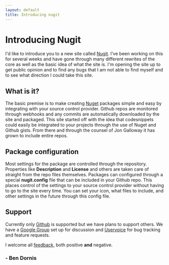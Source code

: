 ```yaml
---
layout: default
title: Introducing nugit
---
```


<h1>Introducing Nugit</h1>

<p>I'd like to introduce you to a new site called <a href="http://nugit.org">Nugit</a>. I've been working on this for several weeks and have gone through many different rewrites of the core as well as the basic idea of what the site is. I'm opening the site up to get public opinion and to find any bugs that I am not able to find myself and to see what direction I could take this site.</p>

<h2>What is it?</h2>

<p>The basic premise is to make creating <a href="http://nuget.org">Nuget</a> packages simple and easy by integrating with your source control provider. Github repos are monitored through webhooks and any commits are automatically downloaded by the site and packaged. This site started off with the idea that codesnippets could easily be integrated to your projects through the use of Nuget and Github gists. From there and through the counsel of Jon Galloway it has grown to include entire repos.</p>

<h2>Package configuration</h2>

<p>Most settings for the package are controlled through the repository. Properties like <strong>Description</strong> and <strong>License</strong> and others are taken care of straight from the repo files themselves. Packages can configured through a special <strong>nugit.config</strong> file that can be included in your Github repo. This places control of the settings to your source control provider without having to go to the site every time. You can set your icon, what files to include, and other settings in the future through this config file.</p>

<h2>Support</h2>

<p>Currently only <a href="https://github.com">Github</a> is supported but we have plans to support others. We have a <a href="http://groups.google.com/group/nugit">Google Group</a> set up for discussion and <a href="http://nugit.uservoice.com">Uservoice</a> for bug tracking and feature requests. </p>

<p>I welcome all <a href="http://groups.google.com/group/nugit">feedback</a>, both positive <strong>and</strong> negative.</p>

<h3>- Ben Dornis</h3>